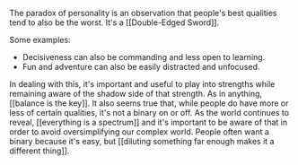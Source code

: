 
The paradox of personality is an observation that people's best qualities tend to also be the worst. It's a [[Double-Edged Sword]]. 

Some examples:
- Decisiveness can also be commanding and less open to learning.
- Fun and adventure can also be easily distracted and unfocused.

In dealing with this, it's important and useful to play into strengths while remaining aware of the shadow side of that strength. As in anything, [[balance is the key]]. It also seems true that, while people do have more or less of certain qualities, it's not a binary on or off. As the world continues to reveal, [[everything is a spectrum]] and it's important to be aware of that in order to avoid oversimplifying our complex world. People often want a binary because it's easy, but [[diluting something far enough makes it a different thing]].  